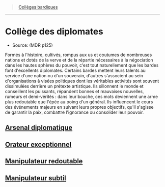 ﻿---
!SubClassItem
Name: Collège des diplomates
Source: (MDR p125)
Id: bard_diplomats_hd.md#collège-des-diplomates
RootId: bard_diplomats_hd.md
ParentLink: bard_hd.md#collèges-bardiques
ParentName: Collèges bardiques
NameLevel: 1
Attributes: {}
---
>  [Collèges bardiques](hd_bard_colleges_bardiques.md)

---


# Collège des diplomates

- Source: (MDR p125)

Formés à l'histoire, cultivés, rompus aux us et coutumes de nombreuses nations et dotés de la verve et de la répartie nécessaires à la négociation dans les hautes sphères du pouvoir, c'est tout naturellement que les bardes font d'excellents diplomates. Certains bardes mettent leurs talents au service d'une nation ou d'un souverain, d'autres s'associent au sein d'organisations à visées politiques dont les véritables activités sont souvent dissimulées derrière un prétexte artistique. Ils sillonnent le monde et conseillent les puissants, répandent bonnes et mauvaises nouvelles, rumeurs et demi-vérités : dans leur bouche, ces mots deviennent une arme plus redoutable que l'épée au poing d'un général. Ils influencent le cours des événements majeurs en suivant leurs propres objectifs, qu'il s'agisse de garantir la paix, combattre l'ignorance ou consolider leur pouvoir.



## [Arsenal diplomatique](hd_bard_diplomats_arsenal_diplomatique.md)



## [Orateur exceptionnel](hd_bard_diplomats_orateur_exceptionnel.md)



## [Manipulateur redoutable](hd_bard_diplomats_manipulateur_redoutable.md)



## [Manipulateur subtil](hd_bard_diplomats_manipulateur_subtil.md)

